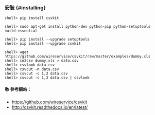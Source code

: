 ### 安裝 {#installing}

```console
shell> pip install csvkit
```
```console
shell> sudo apt-get install python-dev python-pip python-setuptools build-essential
```

```console
shell> pip install --upgrade setuptools
shell> pip install --upgrade csvkit
```

```console
shell> wget https://github.com/wireservice/csvkit/raw/master/examples/dummy.xls
shell> in2csv dummy.xls > data.csv
shell> csvlook data.csv
shell> csvcut -n data.csv
shell> csvcut -c 1,3 data.csv
shell> csvcut -c 1,3 data.csv | csvlook
```

#### :books: 參考網站：
- https://github.com/wireservice/csvkit
- http://csvkit.readthedocs.io/en/latest/
